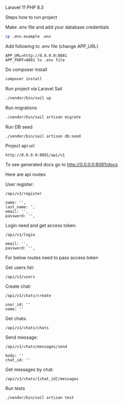 Laravel 11
PHP 8.3

Steps how to run project

Make .env file and add your database credentials
```sh
cp .env.example .env
```

Add following to .env file (change APP_URL)
```
APP_URL=http://0.0.0.0:8081
APP_PORT=8081 to .env file
```

Do composer install
```sh
composer install
```

Run project via Laravel Sail
```sh
./vendor/bin/sail up
```

Run migrations
```sh
./vendor/bin/sail artisan migrate
```
Run DB seed
```sh
./vendor/bin/sail artisan db:seed
```

Project api url
```
http://0.0.0.0:8081/api/v1
```

To see generated docs go to http://0.0.0.0:8081/docs

Here are api routes

User register:
```
/api/v1/register

name: '',
last_name: ',
email: '',
password: '',
```

Login need and get access token:
```
/api/v1/login

email: '',
password: '',
```

For below routes need to pass access token

Get users list:
```
/api/v1/users
```

Create chat:
```
/api/v1/chats/create

user_id: ''
name: ''
```

Get chats:
```
/api/v1/chats/chats
```

Send message:
```
/api/v1/chats/messages/send

body: ''
chat_id: ''
```

Get messages by chat:
```
/api/v1/chats/{chat_id}/messages
```

Run tests
```sh
./vendor/bin/sail artisan test
```
